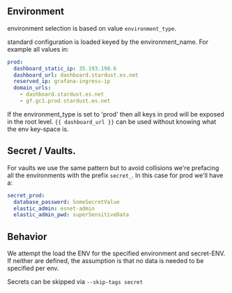 ## Environment 

environment selection is based on value  `environment_type`.

standard configuration is loaded keyed by the environment_name.  For example all values in:

```yaml
prod:
  dashboard_static_ip: 35.193.198.6
  dashboard_url: dashboard.stardust.es.net
  reserved_ip: grafana-ingress-ip
  domain_urls:
    - dashboard.stardust.es.net
    - gf.gc1.prod.stardust.es.net
```

If the environment_type is set to 'prod' then all keys in prod will be exposed in the root level.  `{{ dashboard_url }}` can be used without knowing what the env key-space is.

## Secret / Vaults.

For vaults we use the same pattern but to avoid collisions we're prefacing all the environments with the prefix `secret_`.  In this case for prod we'll have a: 

```yaml
secret_prod:
  database_password: SomeSecretValue
  elastic_admin: esnet-admin
  elastic_admin_pwd: superSensitiveData
```

## Behavior
We attempt the load the ENV for the specified environment and secret-ENV.  If neither are defined, the assumption is that no data is needed to be specified per env.  

Secrets can be skipped via `--skip-tags secret`

